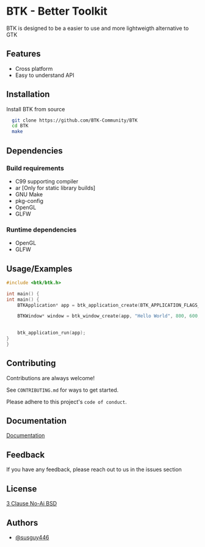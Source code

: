 
# BTK - Better Toolkit

BTK is designed to be a easier to use and more lightweigth alternative to GTK

## Features

- Cross platform
- Easy to understand API


## Installation

Install BTK from source

```bash
  git clone https://github.com/BTK-Community/BTK
  cd BTK
  make
```


## Dependencies
### Build requirements 
- C99 supporting compiler
- ar [Only for static library builds]
- GNU Make
- pkg-config
- OpenGL
- GLFW

### Runtime dependencies
- OpenGL
- GLFW


    
## Usage/Examples

```c
#include <btk/btk.h>

int main() {
int main() {
    BTKApplication* app = btk_application_create(BTK_APPLICATION_FLAGS_DEFAULT);

    BTKWindow* window = btk_window_create(app, "Hello World", 800, 600, BTK_WINDOW_FLAGS_DEFAULT);

    
    btk_application_run(app);
}
}
```


## Contributing

Contributions are always welcome!

See `CONTRIBUTING.md` for ways to get started.

Please adhere to this project's `code of conduct`.


## Documentation

[Documentation](https://btk-commmunity.github.io/BTK/)


## Feedback

If you have any feedback, please reach out to us in the issues section


## License
[3 Clause No-Ai BSD](https://github.com/non-ai-licenses/non-ai-licenses/blob/main/NON-AI-BSD3)



## Authors

- [@susguy446](https://www.github.com/susguy446)

